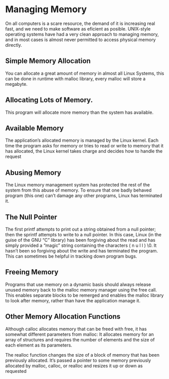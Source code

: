 # Managing Memory

On all computers is a scare resource, the demand of it is increasing real fast, and we need to make software as eficient as posible. UNIX-style operating systems have had a very clean approach to managing memory, and in most cases is almost never permitted to access physical memory directly.

## Simple Memory Allocation

You can allocate a great amount of memory in almost all Linux Systems, this can be done in runtime with malloc library, every malloc will store a megabyte.

## Allocating Lots of Memory.

This program will allocate more memory than the system has available.

## Available Memory

The application’s allocated memory is managed by the Linux kernel. Each time the program asks for
memory or tries to read or write to memory that it has allocated, the Linux kernel takes charge and
decides how to handle the request

## Abusing Memory

The Linux memory management system has protected the rest of the system from this abuse of memory.
To ensure that one badly behaved program (this one) can’t damage any other programs, Linux has terminated
it.

## The Null Pointer

The first printf attempts to print out a string obtained from a null pointer; then the sprintf attempts to
write to a null pointer. In this case, Linux (in the guise of the GNU “C” library) has been forgiving about
the read and has simply provided a “magic” string containing the characters ( n u l l ) \0. It hasn’t been
so forgiving about the write and has terminated the program. This can sometimes be helpful in tracking
down program bugs.

## Freeing Memory

Programs that use memory on a dynamic basis should always release unused memory back to the
malloc memory manager using the free call. This enables separate blocks to be remerged and enables
the malloc library to look after memory, rather than have the application manage it.

## Other Memory Allocation Functions

Although calloc allocates memory that can be freed with free, it has somewhat different parameters
from malloc: It allocates memory for an array of structures and requires the number of elements and the
size of each element as its parameters. 

The realloc function changes the size of a block of memory that has been previously allocated. It’s
passed a pointer to some memory previously allocated by malloc, calloc, or realloc and resizes it
up or down as requested
